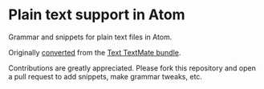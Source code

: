 # Plain text support in Atom

Grammar and snippets for plain text files in Atom.

Originally [converted](http://atom.io/docs/latest/converting-a-text-mate-bundle)
from the [Text TextMate bundle](https://github.com/textmate/text.tmbundle).

Contributions are greatly appreciated. Please fork this repository and open a
pull request to add snippets, make grammar tweaks, etc.
